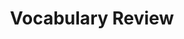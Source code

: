---
title: Vocabulary Review

source:
- title: Common Core Basics
  subject: Social Studies
  chapter: 4
  toc_type: Lesson Review
  toc_number: 4.4
  pages: 170 - 175

vocabulary:
- ethnic cleansing
- fossil fuels
- global culture
- judge
- outcome
- terrorism
  
questions:
  - number: 1
    text: The use of __________ has created the problem of global warming.
    choice:
      - option: ethnic cleansing
      - option: fossil fuels
      - option: global culture
      - option: judge
      - option: outcome
      - option: terrorism
    answer: 
      - option: fossil fuels
  - number: 2
    text: The events of September 11, 2001, are associated with __________.
    choice:
      - option: ethnic cleansing
      - option: fossil fuels
      - option: global culture
      - option: judge
      - option: outcome
      - option: terrorism
    answer: 
      - option: terrorism
  - number: 3
    text: Being able to buy Kentucky Fried Chicken in Asia is an example of __________.
    choice:
      - option: ethnic cleansing
      - option: fossil fuels
      - option: global culture
      - option: judge
      - option: outcome
      - option: terrorism
    answer: 
      - option: global culture
  - number: 4
    text: __________ has eliminimated large populations in Rwanda and Yugoslavia.
    choice:
      - option: ethnic cleansing
      - option: fossil fuels
      - option: global culture
      - option: judge
      - option: outcome
      - option: terrorism
    answer: 
      - option: ethnic cleansing

layout: cc_review
---